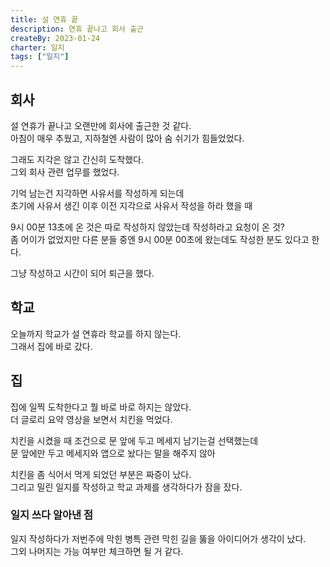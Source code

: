 ```yaml
---
title: 설 연휴 끝
description: 연휴 끝나고 회사 출근
createBy: 2023-01-24
charter: 일지
tags: ["일지"]
---
```


## 회사

설 연휴가 끝나고 오랜만에 회사에 출근한 것 같다.  
아침이 매우 추웠고, 지하철엔 사람이 많아 숨 쉬기가 힘들었었다.

그래도 지각은 않고 간신히 도착했다.  
그외 회사 관련 업무를 했었다.

기억 남는건 지각하면 사유서를 작성하게 되는데  
초기에 사유서 생긴 이후 이전 지각으로 사유서 작성을 하라 했을 때

9시 00분 13초에 온 것은 따로 작성하지 않았는데 작성하라고 요청이 온 것?  
좀 어이가 없었지만 다른 분들 중엔 9시 00분 00초에 왔는데도 작성한 분도 있다고 한다.

그냥 작성하고 시간이 되어 퇴근을 했다.

## 학교

오늘까지 학교가 설 연휴라 학교를 하지 않는다.  
그래서 집에 바로 갔다.

## 집

집에 일찍 도착한다고 뭘 바로 바로 하지는 않았다.  
더 글로리 요약 영상을 보면서 치킨을 먹었다.

치킨을 시켰을 때 조건으로 문 앞에 두고 메세지 남기는걸 선택했는데  
문 앞에만 두고 메세지와 앱으로 놨다는 말을 해주지 않아

치킨을 좀 식어서 먹게 되었던 부분은 짜증이 났다.  
그리고 밀린 일지를 작성하고 학교 과제를 생각하다가 잠을 잤다.

### 일지 쓰다 알아낸 점

일지 작성하다가 저번주에 막힌 병특 관련 막힌 길을 뚫을 아이디어가 생각이 났다.  
그외 나머지는 가능 여부만 체크하면 될 거 같다.
